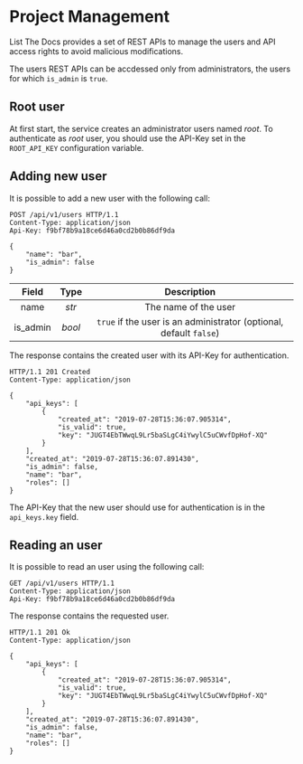 # Project Management

List The Docs provides a set of REST APIs to manage the users and API access rights
to avoid malicious modifications.

The users REST APIs can be accdessed only from administrators, the users for which
`is_admin` is `true`.

## Root user

At first start, the service creates an administrator users named *root*.
To authenticate as *root* user, you should use the API-Key set in the 
`ROOT_API_KEY` configuration variable.

## Adding new user

It is possible to add a new user with the following call:

```http
POST /api/v1/users HTTP/1.1
Content-Type: application/json
Api-Key: f9bf78b9a18ce6d46a0cd2b0b86df9da

{
    "name": "bar",
    "is_admin": false
}
```

| Field       | Type  | Description |
|:-----------:|:-----:|:-----------:|
| name        | *str* | The name of the user |
| is_admin    | *bool* | `true` if the user is an administrator (optional, default `false`) |

The response contains the created user with its API-Key for authentication.

```http
HTTP/1.1 201 Created
Content-Type: application/json

{
    "api_keys": [
        {
            "created_at": "2019-07-28T15:36:07.905314",
            "is_valid": true,
            "key": "JUGT4EbTWwqL9Lr5baSLgC4iYwylC5uCWvfDpHof-XQ"
        }
    ],
    "created_at": "2019-07-28T15:36:07.891430",
    "is_admin": false,
    "name": "bar",
    "roles": []
}
```

The API-Key that the new user should use for authentication is in the
`api_keys.key` field.


## Reading an user

It is possible to read an user using the following call:

```http
GET /api/v1/users HTTP/1.1
Content-Type: application/json
Api-Key: f9bf78b9a18ce6d46a0cd2b0b86df9da
```

The response contains the requested user.


```http
HTTP/1.1 201 Ok
Content-Type: application/json

{
    "api_keys": [
        {
            "created_at": "2019-07-28T15:36:07.905314",
            "is_valid": true,
            "key": "JUGT4EbTWwqL9Lr5baSLgC4iYwylC5uCWvfDpHof-XQ"
        }
    ],
    "created_at": "2019-07-28T15:36:07.891430",
    "is_admin": false,
    "name": "bar",
    "roles": []
}
```